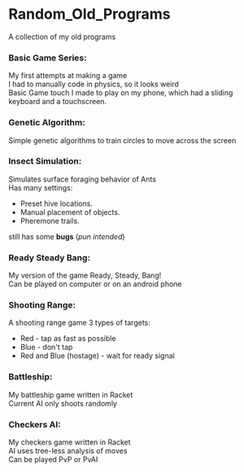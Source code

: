 # Random_Old_Programs
A collection of my old programs

### Basic Game Series:
  My first attempts at making a game  
  I had to manually code in physics, so it looks weird  
  Basic Game touch I made to play on my phone, which had a sliding keyboard and a touchscreen.  

### Genetic Algorithm:
  Simple genetic algorithms to train circles to move across the screen  
  
### Insect Simulation:
  Simulates surface foraging behavior of Ants  
  Has many settings:
  * Preset hive locations.  
  * Manual placement of objects.  
  * Pheremone trails.  

still has some **bugs** (*pun intended*)

### Ready Steady Bang:
  My version of the game Ready, Steady, Bang!  
  Can be played on computer or on an android phone  

### Shooting Range:
A shooting range game
3 types of targets:
* Red - tap as fast as possible
* Blue - don't tap
* Red and Blue (hostage) - wait for ready signal

### Battleship:
   My battleship game written in Racket  
   Current AI only shoots randomly  

### Checkers AI:
  My checkers game written in Racket  
  AI uses tree-less analysis of moves  
  Can be played PvP or PvAI  

